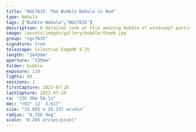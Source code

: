 ```yaml
---
title: "NGC7635: The Bubble Nebula in Red"
type: Nebula
tags: ["Bubble Nebula","NGC7635"]
description: A detailed look at this amazing bubble of windswept particles being irradiated by a giant star 45 times as massive as our own sun.
image: /assets/images/gallery/bubble/thumb.jpg
group: "ngc7635"
signature: true
telescope: Celestron EdgeHD 9.25
length: "1645mm"
aperture: "235mm"
folder: bubble
exposure: 130
lights: 60
sessions: 1
firstCapture: 2022-07-20 
lastCapture: 2022-07-20
ra: "23h 20m 50.1s"
dec: "+61° 12' 3.617"
size: "33.685 x 26.237 arcmin"
radius: "0.356 deg"
scale: "0.285 arcsec/pixel"
---
```

